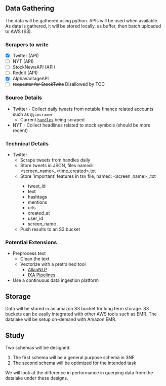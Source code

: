 ## Data Gathering

The data will be gathered using python. APIs will be used when available. 
As data is gathered, it will be stored locally, as buffer, then batch uploaded to AWS (S3). 

### Scrapers to write

- [X] Twitter (API)
- [ ] NYT (API)
- [ ] StockNewsAPI (API)
- [ ] Reddit (API)
- [X] AlphaVantageAPI
- [ ] ~~requester for StockTwits~~ Disallowed by TOC

### Source Details

* Twitter - Collect daily tweets from notable finance related accounts such as `@jimcramer`
  * Current [`handles`](https://github.com/sjmiller8182/DBMS_Proj/blob/master/scrape_utils/python/twitter_handles.txt) being scraped
* NYT - Collect headlines related to stock symbols (should be more recent)

### Technical Details

* Twitter
  * Scrape tweets from handles daily
  * Store tweets in JSON, files named: <screen_name>_<time_created>.txt
  * Store 'important' features in tsv file, named: <screen_name>_<date>.txt
    * tweet_id
    * text
    * hashtags
    * mentions
    * urls
    * created_at
    * user_id
    * screen_name
  * Push results to an S3 bucket

### Potential Extensions

* Preprocess text
  * Clean the text
  * Vectorize with a pretrained tool
    * [AllanNLP](https://allennlp.org/)
    * [IXA Pipelines](http://ixa2.si.ehu.es/ixa-pipes/)
* Use a continuous data ingestion platform

## Storage

Data will be stored in an amazon S3 bucket for long term storage. S3 buckets can be easily integrated with other AWS tools such as EMR. The datalake will be setup on-demand with Amazon EMR.

## Study 

Two schemas will be designed.

1. The first schema will be a general purpose schema in 3NF
2. The second schema will be optimized for the intended task

We will look at the difference in performance in querying data from the datalake under these designs.
